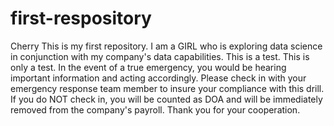 first-respository
=================

Cherry
This is my first repository. I am a GIRL who is exploring data science in conjunction with my company's data capabilities. This is a test. This is only a test. In the event of a true emergency, you would be hearing important information and acting accordingly. Please check in with your emergency response team member to insure your compliance with this drill. If you do NOT check in, you will be counted as DOA and will be immediately removed from the company's payroll. Thank you for your cooperation.

